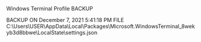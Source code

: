 Windows Terminal Profile BACKUP

BACKUP ON	December 7, 2021 5:41:18 PM
FILE     	C:\Users\USER\AppData\Local\Packages\Microsoft.WindowsTerminal_8wekyb3d8bbwe\LocalState\settings.json
